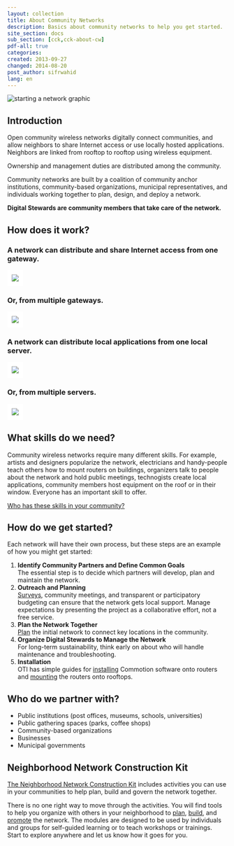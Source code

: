 ```yaml
---
layout: collection
title: About Community Networks
description: Basics about community networks to help you get started.
site_section: docs
sub_section: [cck,cck-about-cw]
pdf-all: true
categories: 
created: 2013-09-27
changed: 2014-08-20
post_author: sifrwahid
lang: en
---
```


<p><img src="{{site.baseurl}}/files/cck/get-started-starting-network.png" alt="starting a network graphic" /></p>

<section>
<h2>Introduction</h2>

<p>Open community wireless networks digitally connect communities, and allow neighbors to share Internet access or use locally hosted applications. Neighbors are linked from rooftop to rooftop using wireless equipment. </p>

<p>Ownership and management duties are distributed among the community.<p>

<p>Community networks are built by a coalition of community anchor institutions, community-based organizations, municipal representatives, and individuals working together to plan, design, and deploy a network.  </p>

<p><strong>Digital Stewards are community members that take care of the network.</strong></p>

</section>

<section>
<h2>How does it work?</h2>

<h3>A network can distribute and share Internet access from one gateway.</h3>

<p><img src="{{site.baseurl}}/files/cck/about-community-wireless/one-gateway.png" style="background-color:white; padding:10px;"></p>

<h3>Or, from multiple gateways.</h3>

<p><img src="{{site.baseurl}}/files/cck/about-community-wireless/multi-gateways.png" style="background-color:white; padding:10px;"></p>

<h3>A network can distribute local applications from one local server.</h3>

<p><img src="{{site.baseurl}}/files/cck/about-community-wireless/one-server.png" style="background-color:white; padding:10px;"></p>

<h3>Or, from multiple servers.</h3>

<p><img src="{{site.baseurl}}/files/cck/about-community-wireless/multi-servers.png" style="background-color:white; padding:10px;"></p>

</section>

<section>
<h2>What skills do we need?</h2>
<p>Community wireless networks require many different skills. For example, artists and designers popularize the network, electricians and handy-people teach others how to mount routers on buildings, organizers talk to people about the network and hold public meetings, technogists create local applications, community members host equipment on the roof or in their window. Everyone has an important skill to offer. </p>

<p><a href="{{site.baseurl}}/docs/cck/planning/identify-neighborhood-skills">Who has these skills in your community?</a></p>
</section>

<section>
<h2>How do we get started?</h2>
<p>Each network will have their own process, but these steps are an example of how you might get started:
<ol>
  <li><strong>Identify Community Partners and Define Common Goals</strong><br />
  The essential step is to decide which partners will develop, plan and maintain the network.</li>
  <li><strong>Outreach and Planning</strong><br />
  <a href="{{site.baseurl}}/docs/cck/planning/survey-your-neighbors" style="font-weight:normal">Surveys</a>, community meetings, and transparent or participatory budgeting can ensure that the network gets local support.  Manage expectations by presenting the project as a collaborative effort, not a free service.</li>
  <li><strong>Plan the Network Together</strong><br />
  <a href="{{site.baseurl}}/docs/cck/planning/design-your-network-every-network-tells-story" style="font-weight:normal">Plan</a> the initial network to connect key locations in the community.</li>
  <li><strong>Organize Digital Stewards to Manage the Network</strong><br />
  For long-term sustainability, think early on about who will handle maintenance and troubleshooting.</li>
  <li><strong>Installation</strong><br />
  OTI has simple guides for <a href="{{site.baseurl}}/docs/cck/installing-configuring" style="font-weight:normal">installing</a> Commotion software onto routers and <a href="{{site.baseurl}}/docs/cck/building-mounting" style="font-weight:normal">mounting</a> the routers onto rooftops.
</li>
</ol>
</p>
</section>
<section>
<h2>Who do we partner with?</h2>
<ul>
  <li>Public institutions (post offices, museums, schools, universities)</li>
  <li>Public gathering spaces (parks, coffee shops)</li>
  <li>Community-based organizations</li>
  <li>Businesses</li>
  <li>Municipal governments</li>
</ul>
</section>

<section>
<h2>Neighborhood Network Construction Kit</h2>
<p><a href="{{site.baseurl}}/docs/cck">The Neighborhood Network Construction Kit</a> includes activities you can use in your communities to help plan, build and govern the network together.</p>

<p>There is no one right way to move through the activities. You will find tools to help you organize with others in your neighborhood to <a href="{{site.baseurl}}/docs/cck/planning">plan</a>, <a href="{{site.baseurl}}/docs/cck/building-mounting">build</a>, and <a href="{{site.baseurl}}/docs/cck/planning/get-word-out-flyer-design">promote</a> the network. The modules are designed to be used by individuals and groups for self-guided learning or to teach workshops or trainings. Start to explore anywhere and let us know how it goes for you.</p>
</section>
  
